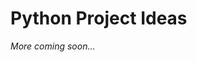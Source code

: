 <!---
{"next": "Homework/README.md","title": "Python Project Ideas"}
-->

# Python Project Ideas

*More coming soon...*